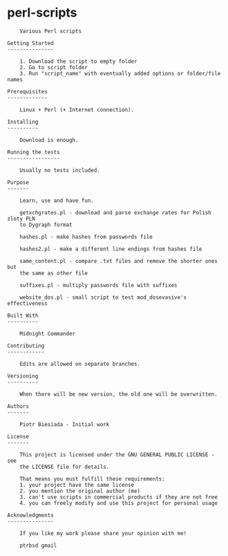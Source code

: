 perl-scripts
============

		Various Perl scripts

	Getting Started
	---------------

		1. Download the script to empty folder
		2. Go to script folder
		3. Run "script_name" with eventually added options or folder/file names

	Prerequisites
	-------------

		Linux + Perl (+ Internet connection).

	Installing
	----------

		Download is enough.

	Running the tests
	-----------------

		Usually no tests included.

	Purpose
	-------

		Learn, use and have fun.

		getxchgrates.pl - download and parse exchange rates for Polish zloty PLN
		to Dygraph format

		hashes.pl - make hashes from passwords file

		hashes2.pl - make a different line endings from hashes file

		same_content.pl - compare .txt files and remove the shorter ones but
		the same as other file

		suffixes.pl - multiply passwords file with suffixes

		website_dos.pl - small script to test mod_dosevasive's effectiveness

	Built With
	----------

		Midnight Commander

	Contributing
	------------

		Edits are allowed on separate branches.

	Versioning
	----------

		When there will be new version, the old one will be overwritten.

	Authors
	-------

		Piotr Biesiada - Initial work

	License
	-------

		This project is licensed under the GNU GENERAL PUBLIC LICENSE - see
		the LICENSE file for details.

		That means you must fulfill these requirements:
		1. your project have the same license
		2. you mention the original author (me)
		3. can't use scripts in commercial products if they are not free
		4. you can freely modify and use this project for personal usage

	Acknowledgments
	---------------

		If you like my work please share your opinion with me!

		ptrbsd gmail
